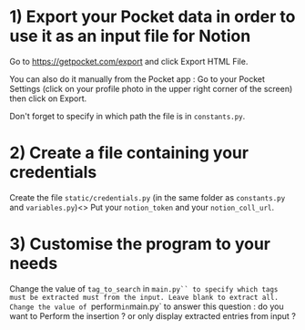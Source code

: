 # 1) Export your Pocket data in order to use it as an input file for Notion

Go to https://getpocket.com/export and click Export HTML File.

You can also do it manually from the Pocket app : 
Go to your Pocket Settings (click on your profile photo in the upper right corner of the screen) then click on Export.

Don't forget to specify in which path the file is in `constants.py`.


# 2) Create a file containing your credentials

Create the file `static/credentials.py` (in the same folder as `constants.py` and `variables.py`)<>
Put your `notion_token` and your `notion_coll_url`.

# 3) Customise the program to your needs 

Change the value of `tag_to_search` in `main.py`` to specify which tags must be extracted must from the input. Leave blank to extract all.
Change the value of `perform` in `main.py` to answer this question : do you want to Perform the insertion ? or only display extracted entries from input ?